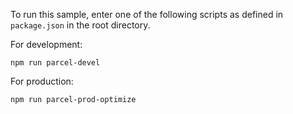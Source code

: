 To run this sample, enter one of the following scripts as defined in `package.json` in the root directory.

For development:

```
npm run parcel-devel
```

For production:

```
npm run parcel-prod-optimize
```

